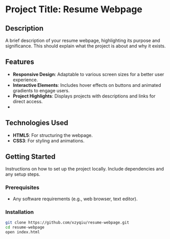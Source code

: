 # Project Title: Resume Webpage

## Description
A brief description of your resume webpage, highlighting its purpose and significance. This should explain what the project is about and why it exists.

## Features
- **Responsive Design**: Adaptable to various screen sizes for a better user experience.
- **Interactive Elements**: Includes hover effects on buttons and animated gradients to engage users.
- **Project Highlights**: Displays projects with descriptions and links for direct access.
- 
## Technologies Used
- **HTML5**: For structuring the webpage.
- **CSS3**: For styling and animations.

## Getting Started
Instructions on how to set up the project locally. Include dependencies and any setup steps.

### Prerequisites
- Any software requirements (e.g., web browser, text editor).

### Installation
```bash
git clone https://github.com/xzyqiu/resume-webpage.git
cd resume-webpage
open index.html
